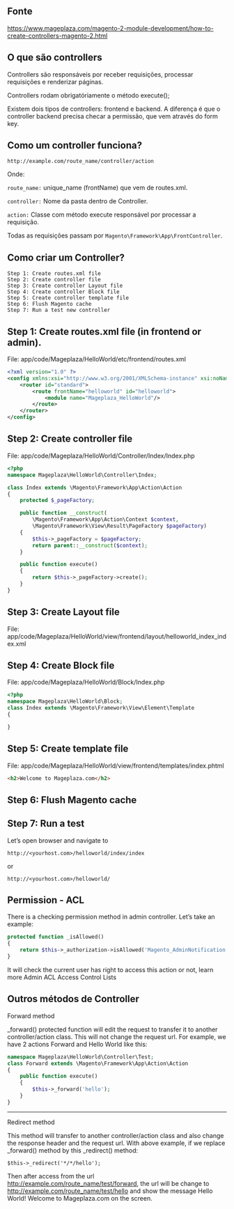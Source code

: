 ## Fonte

https://www.mageplaza.com/magento-2-module-development/how-to-create-controllers-magento-2.html

## O que são controllers

Controllers são responsáveis por receber requisições, processar requisições e renderizar páginas.

Controllers rodam obrigatóriamente o método execute();

Existem dois tipos de controllers: frontend e backend. A diferença é que o controller backend precisa checar a permissão, que vem através do form key.

## Como um controller funciona?

`http://example.com/route_name/controller/action`

Onde:

`route_name:` unique_name (frontName) que vem de routes.xml.

`controller:` Nome da pasta dentro de Controller.

`action:` Classe com método execute responsável por processar a requisição.

Todas as requisições passam por `Magento\Framework\App\FrontController`.

## Como criar um Controller?

```
Step 1: Create routes.xml file
Step 2: Create controller file
Step 3: Create controller Layout file
Step 4: Create controller Block file
Step 5: Create controller template file
Step 6: Flush Magento cache
Step 7: Run a test new controller
```

## Step 1: Create routes.xml file (in frontend or admin).

File: app/code/Mageplaza/HelloWorld/etc/frontend/routes.xml

```xml
<?xml version="1.0" ?>
<config xmlns:xsi="http://www.w3.org/2001/XMLSchema-instance" xsi:noNamespaceSchemaLocation="urn:magento:framework:App/etc/routes.xsd">
    <router id="standard">
        <route frontName="helloworld" id="helloworld">
            <module name="Mageplaza_HelloWorld"/>
        </route>
    </router>
</config>
```

## Step 2: Create controller file

File: app/code/Mageplaza/HelloWorld/Controller/Index/Index.php

```php
<?php
namespace Mageplaza\HelloWorld\Controller\Index;

class Index extends \Magento\Framework\App\Action\Action
{
	protected $_pageFactory;

	public function __construct(
		\Magento\Framework\App\Action\Context $context,
		\Magento\Framework\View\Result\PageFactory $pageFactory)
	{
		$this->_pageFactory = $pageFactory;
		return parent::__construct($context);
	}

	public function execute()
	{
		return $this->_pageFactory->create();
	}
}
```

## Step 3: Create Layout file

File: app/code/Mageplaza/HelloWorld/view/frontend/layout/helloworld_index_index.xml

<?xml version="1.0"?>
<page xmlns:xsi="http://www.w3.org/2001/XMLSchema-instance" layout="1column" xsi:noNamespaceSchemaLocation="urn:magento:framework:View/Layout/etc/page_configuration.xsd">
    <referenceContainer name="content">
        <block class="Mageplaza\HelloWorld\Block\Index" name="helloworld_index_index" template="Mageplaza_HelloWorld::index.phtml" />
    </referenceContainer>
</page>

## Step 4: Create Block file

File: app/code/Mageplaza/HelloWorld/Block/Index.php

```php
<?php
namespace Mageplaza\HelloWorld\Block;
class Index extends \Magento\Framework\View\Element\Template
{

}
```

## Step 5: Create template file

File: app/code/Mageplaza/HelloWorld/view/frontend/templates/index.phtml

```html
<h2>Welcome to Mageplaza.com</h2>
```

## Step 6: Flush Magento cache

## Step 7: Run a test

Let’s open browser and navigate to

`http://<yourhost.com>/helloworld/index/index`

or

`http://<yourhost.com>/helloworld/`

## Permission - ACL

There is a checking permission method in admin controller. Let’s take an example:

```php
protected function _isAllowed()
{
    return $this->_authorization->isAllowed('Magento_AdminNotification::show_list');
}
```

It will check the current user has right to access this action or not, learn more Admin ACL Access Control Lists

## Outros métodos de Controller

Forward method

_forward() protected function will edit the request to transfer it to another controller/action class. This will not change the request url. For example, we have 2 actions Forward and Hello World like this:

```php
namespace Mageplaza\HelloWorld\Controller\Test;
class Forward extends \Magento\Framework\App\Action\Action
{
	public function execute()
	{
		$this->_forward('hello');
	}
}
```

---------
Redirect method

This method will transfer to another controller/action class and also change the response header and the request url. With above example, if we replace _forward() method by this _redirect() method:

	$this->_redirect('*/*/hello');

Then after access from the url http://example.com/route_name/test/forward, the url will be change to http://example.com/route_name/test/hello and show the message Hello World! Welcome to Mageplaza.com on the screen.